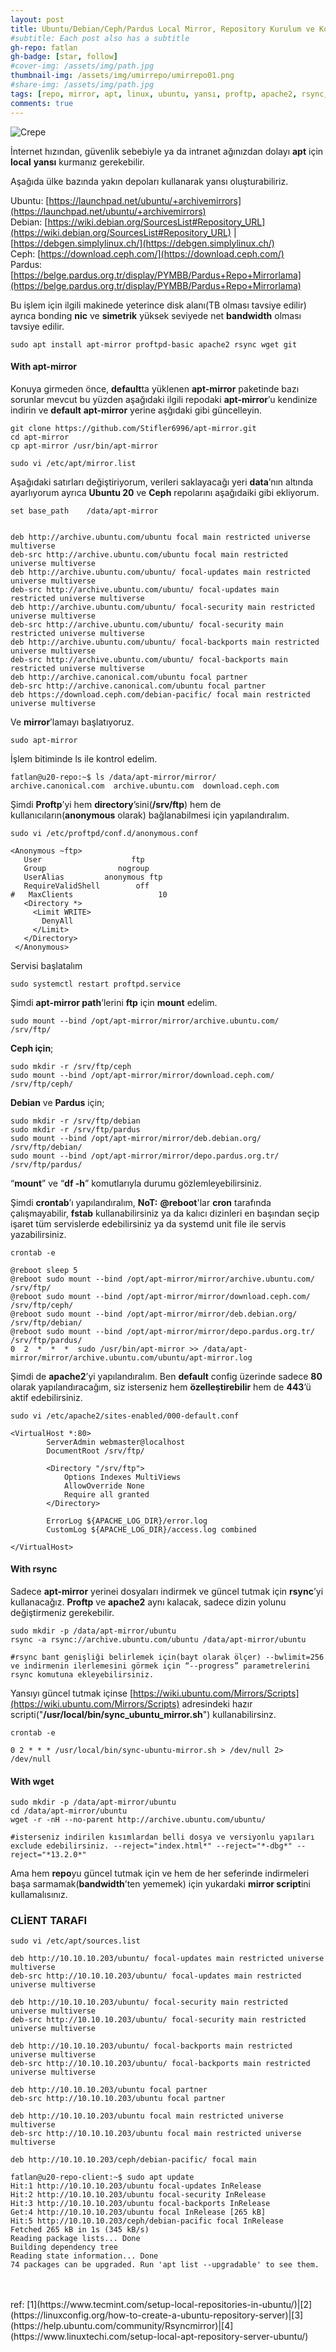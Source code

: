 ```yaml
---
layout: post
title: Ubuntu/Debian/Ceph/Pardus Local Mirror, Repository Kurulum ve Konfigürasyonu with Ftp, Http and Https Used apt-mirror, Rsyncmirror and Wget on Ubuntu20LTS
#subtitle: Each post also has a subtitle
gh-repo: fatlan
gh-badge: [star, follow]
#cover-img: /assets/img/path.jpg
thumbnail-img: /assets/img/umirrepo/umirrepo01.png
#share-img: /assets/img/path.jpg
tags: [repo, mirror, apt, linux, ubuntu, yansı, proftp, apache2, rsync, deb, repository, httpd]
comments: true
---
```


![Crepe](/assets/img/umirrepo/umirrepo01.png)

İnternet hızından, güvenlik sebebiyle ya da intranet ağınızdan dolayı **apt** için **local** **yansı** kurmanız gerekebilir.

Aşağıda ülke bazında yakın depoları kullanarak yansı oluşturabiliriz.

Ubuntu: [https://launchpad.net/ubuntu/+archivemirrors](https://launchpad.net/ubuntu/+archivemirrors) <br>
Debian: [https://wiki.debian.org/SourcesList#Repository_URL](https://wiki.debian.org/SourcesList#Repository_URL) | [https://debgen.simplylinux.ch/](https://debgen.simplylinux.ch/) <br>
Ceph: [https://download.ceph.com/](https://download.ceph.com/) <br>
Pardus: [https://belge.pardus.org.tr/display/PYMBB/Pardus+Repo+Mirrorlama](https://belge.pardus.org.tr/display/PYMBB/Pardus+Repo+Mirrorlama)

Bu işlem için ilgili makinede yeterince disk alanı(TB olması tavsiye edilir) ayrıca bonding **nic** ve **simetrik** yüksek seviyede net **bandwidth** olması tavsiye edilir.
~~~
sudo apt install apt-mirror proftpd-basic apache2 rsync wget git
~~~

#### With apt-mirror

Konuya girmeden önce, **default**ta yüklenen **apt-mirror** paketinde bazı sorunlar mevcut bu yüzden aşağıdaki ilgili repodaki **apt-mirror**’u kendinize indirin ve **default** **apt-mirror** yerine aşğıdaki gibi güncelleyin.
~~~
git clone https://github.com/Stifler6996/apt-mirror.git
cd apt-mirror
cp apt-mirror /usr/bin/apt-mirror
~~~

~~~
sudo vi /etc/apt/mirror.list
~~~

Aşağıdaki satırları değiştiriyorum, verileri saklayacağı yeri **data**’nın altında ayarlıyorum ayrıca **Ubuntu 20** ve **Ceph** repolarını aşağıdaiki gibi ekliyorum.
~~~
set base_path    /data/apt-mirror


deb http://archive.ubuntu.com/ubuntu focal main restricted universe multiverse
deb-src http://archive.ubuntu.com/ubuntu focal main restricted universe multiverse
deb http://archive.ubuntu.com/ubuntu/ focal-updates main restricted universe multiverse
deb-src http://archive.ubuntu.com/ubuntu/ focal-updates main restricted universe multiverse
deb http://archive.ubuntu.com/ubuntu/ focal-security main restricted universe multiverse
deb-src http://archive.ubuntu.com/ubuntu/ focal-security main restricted universe multiverse
deb http://archive.ubuntu.com/ubuntu/ focal-backports main restricted universe multiverse
deb-src http://archive.ubuntu.com/ubuntu/ focal-backports main restricted universe multiverse
deb http://archive.canonical.com/ubuntu focal partner
deb-src http://archive.canonical.com/ubuntu focal partner
deb https://download.ceph.com/debian-pacific/ focal main restricted universe multiverse
~~~

Ve **mirror**’lamayı başlatıyoruz.
~~~
sudo apt-mirror
~~~

İşlem bitiminde ls ile kontrol edelim.
~~~
fatlan@u20-repo:~$ ls /data/apt-mirror/mirror/
archive.canonical.com  archive.ubuntu.com  download.ceph.com
~~~

Şimdi **Proftp**’yi hem **directory**’sini(**/srv/ftp**) hem de kullanıcıların(**anonymous** olarak) bağlanabilmesi için yapılandıralım.
~~~
sudo vi /etc/proftpd/conf.d/anonymous.conf
~~~

~~~
<Anonymous ~ftp>
   User                    ftp
   Group                nogroup
   UserAlias         anonymous ftp
   RequireValidShell        off
#   MaxClients                   10
   <Directory *>
     <Limit WRITE>
       DenyAll
     </Limit>
   </Directory>
 </Anonymous>
~~~

Servisi başlatalım
~~~
sudo systemctl restart proftpd.service
~~~

Şimdi **apt-mirror path**’lerini **ftp** için **mount** edelim.
~~~
sudo mount --bind /opt/apt-mirror/mirror/archive.ubuntu.com/  /srv/ftp/
~~~

**Ceph için**;
~~~
sudo mkdir -r /srv/ftp/ceph
sudo mount --bind /opt/apt-mirror/mirror/download.ceph.com/  /srv/ftp/ceph/
~~~

**Debian** ve **Pardus** için;
~~~
sudo mkdir -r /srv/ftp/debian
sudo mkdir -r /srv/ftp/pardus
sudo mount --bind /opt/apt-mirror/mirror/deb.debian.org/  /srv/ftp/debian/
sudo mount --bind /opt/apt-mirror/mirror/depo.pardus.org.tr/  /srv/ftp/pardus/
~~~

“**mount**” ve “**df -h**” komutlarıyla durumu gözlemleyebilirsiniz.

Şimdi **crontab**’ı yapılandıralım,
**NoT:** **@reboot**'lar **cron** tarafında çalışmayabilir, **fstab** kullanabilirsiniz ya da kalıcı dizinleri en başından seçip işaret tüm servislerde edebilirsiniz ya da systemd unit file ile servis yazabilirsiniz.
~~~
crontab -e
~~~
~~~
@reboot sleep 5
@reboot sudo mount --bind /opt/apt-mirror/mirror/archive.ubuntu.com/  /srv/ftp/
@reboot sudo mount --bind /opt/apt-mirror/mirror/download.ceph.com/  /srv/ftp/ceph/
@reboot sudo mount --bind /opt/apt-mirror/mirror/deb.debian.org/  /srv/ftp/debian/
@reboot sudo mount --bind /opt/apt-mirror/mirror/depo.pardus.org.tr/  /srv/ftp/pardus/
0  2  *  *  *  sudo /usr/bin/apt-mirror >> /data/apt-mirror/mirror/archive.ubuntu.com/ubuntu/apt-mirror.log
~~~

Şimdi de **apache2**’yi yapılandıralım. Ben **default** config üzerinde sadece **80** olarak yapılandıracağım, siz isterseniz hem **özelleştirebilir** hem de **443**’ü aktif edebilirsiniz.
~~~
sudo vi /etc/apache2/sites-enabled/000-default.conf
~~~
~~~
<VirtualHost *:80>
        ServerAdmin webmaster@localhost
        DocumentRoot /srv/ftp/

        <Directory "/srv/ftp">
            Options Indexes MultiViews
            AllowOverride None
            Require all granted
        </Directory>

        ErrorLog ${APACHE_LOG_DIR}/error.log
        CustomLog ${APACHE_LOG_DIR}/access.log combined

</VirtualHost>
~~~

#### With rsync

Sadece **apt-mirror** yerinei dosyaları indirmek ve güncel tutmak için **rsync**’yi kullanacağız. **Proftp** ve **apache2** aynı kalacak, sadece dizin yolunu değiştirmeniz gerekebilir.

~~~
sudo mkdir -p /data/apt-mirror/ubuntu
rsync -a rsync://archive.ubuntu.com/ubuntu /data/apt-mirror/ubuntu

#rsync bant genişliği belirlemek için(bayt olarak ölçer) --bwlimit=256 ve indirmenin ilerlemesini görmek için “--progress” parametrelerini rsync komutuna ekleyebilirsiniz.
~~~

Yansıyı güncel tutmak içinse [https://wiki.ubuntu.com/Mirrors/Scripts](https://wiki.ubuntu.com/Mirrors/Scripts) adresindeki hazır scripti("**/usr/local/bin/sync_ubuntu_mirror.sh**") kullanabilirsinz.
~~~
crontab -e
~~~
~~~
0 2 * * * /usr/local/bin/sync-ubuntu-mirror.sh > /dev/null 2> /dev/null
~~~

#### With wget

~~~
sudo mkdir -p /data/apt-mirror/ubuntu
cd /data/apt-mirror/ubuntu
wget -r -nH --no-parent http://archive.ubuntu.com/ubuntu/

#isterseniz indirilen kısımlardan belli dosya ve versiyonlu yapıları exclude edebilirsiniz. --reject="index.html*" --reject="*-dbg*" --reject="*13.2.0*"
~~~

Ama hem **repo**yu güncel tutmak için ve hem de her seferinde indirmeleri başa sarmamak(**bandwidth**’ten yememek) için yukardaki **mirror script**ini kullamalısınız.

### CLİENT TARAFI

~~~
sudo vi /etc/apt/sources.list
~~~
~~~
deb http://10.10.10.203/ubuntu/ focal-updates main restricted universe multiverse
deb-src http://10.10.10.203/ubuntu/ focal-updates main restricted universe multiverse

deb http://10.10.10.203/ubuntu/ focal-security main restricted universe multiverse
deb-src http://10.10.10.203/ubuntu/ focal-security main restricted universe multiverse

deb http://10.10.10.203/ubuntu/ focal-backports main restricted universe multiverse
deb-src http://10.10.10.203/ubuntu/ focal-backports main restricted universe multiverse

deb http://10.10.10.203/ubuntu focal partner
deb-src http://10.10.10.203/ubuntu focal partner

deb http://10.10.10.203/ubuntu focal main restricted universe multiverse
deb-src http://10.10.10.203/ubuntu focal main restricted universe multiverse

deb http://10.10.10.203/ceph/debian-pacific/ focal main
~~~

~~~
fatlan@u20-repo-client:~$ sudo apt update
Hit:1 http://10.10.10.203/ubuntu focal-updates InRelease
Hit:2 http://10.10.10.203/ubuntu focal-security InRelease
Hit:3 http://10.10.10.203/ubuntu focal-backports InRelease
Get:4 http://10.10.10.203/ubuntu focal InRelease [265 kB]
Hit:5 http://10.10.10.203/ceph/debian-pacific focal InRelease
Fetched 265 kB in 1s (345 kB/s)
Reading package lists... Done
Building dependency tree
Reading state information... Done
74 packages can be upgraded. Run 'apt list --upgradable' to see them.
~~~
<br>
<br>
ref: [1](https://www.tecmint.com/setup-local-repositories-in-ubuntu/)|[2](https://linuxconfig.org/how-to-create-a-ubuntu-repository-server)|[3](https://help.ubuntu.com/community/Rsyncmirror)|[4](https://www.linuxtechi.com/setup-local-apt-repository-server-ubuntu/)


